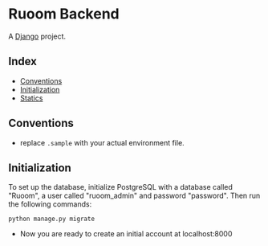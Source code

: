 # Ruoom Backend

A [Django](https://docs.djangoproject.com) project.

## Index

- [Conventions](#conventions)
- [Initialization](#initialization)
- [Statics](#statics)

## Conventions

- replace `.sample` with your actual environment file.

## Initialization

To set up the database, initialize PostgreSQL with a database called "Ruoom", a user called "ruoom_admin" and password "password".
Then run the following commands:

```
python manage.py migrate
```

* Now you are ready to create an initial account at localhost:8000

